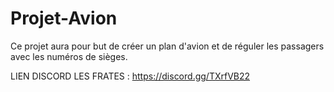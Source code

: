 # Projet-Avion

Ce projet aura pour but de créer un plan d'avion et de réguler les passagers avec les numéros de sièges.


LIEN DISCORD LES FRATES : https://discord.gg/TXrfVB22

